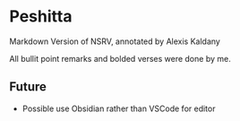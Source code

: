 # Peshitta
Markdown Version of NSRV, annotated by Alexis Kaldany

All bullit point remarks and bolded verses were done by me. 

## Future

- Possible use Obsidian rather than VSCode for editor 
